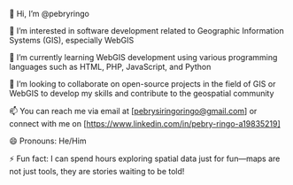 👋 Hi, I’m @pebryringo

👀 I’m interested in software development related to Geographic Information Systems (GIS), especially WebGIS

🌱 I’m currently learning WebGIS development using various programming languages such as HTML, PHP, JavaScript, and Python

💞️ I’m looking to collaborate on open-source projects in the field of GIS or WebGIS to develop my skills and contribute to the geospatial community

📫 You can reach me via email at [pebrysiringoringo@gmail.com] or connect with me on [https://www.linkedin.com/in/pebry-ringo-a19835219]

😄 Pronouns: He/Him

⚡ Fun fact: I can spend hours exploring spatial data just for fun—maps are not just tools, they are stories waiting to be told!

<!---
pebryringo/pebryringo is a ✨ special ✨ repository because its `README.md` (this file) appears on your GitHub profile.
You can click the Preview link to take a look at your changes.
--->
